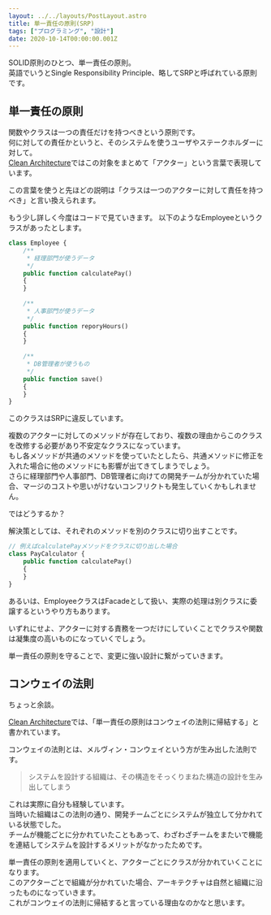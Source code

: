 ```yaml
---
layout: ../../layouts/PostLayout.astro
title: 単一責任の原則(SRP)
tags: ["プログラミング", "設計"]
date: 2020-10-14T00:00:00.001Z
---
```


SOLID原則のひとつ、単一責任の原則。  
英語でいうとSingle Responsibility Principle、略してSRPと呼ばれている原則です。

## 単一責任の原則

関数やクラスは一つの責任だけを持つべきという原則です。  
何に対しての責任かというと、そのシステムを使うユーザやステークホルダーに対して。  
<a href="https://www.amazon.co.jp/dp/B07FSBHS2V/ref=dp-kindle-redirect?_encoding=UTF8&btkr=1" target="_blank">Clean Architecture</a>ではこの対象をまとめて「アクター」という言葉で表現しています。

この言葉を使うと先ほどの説明は「クラスは一つのアクターに対して責任を持つべき」と言い換えられます。

もう少し詳しく今度はコードで見ていきます。
以下のようなEmployeeというクラスがあったとします。

```php
class Employee {
    /**
     * 経理部門が使うデータ
     */
    public function calculatePay()
    {
    }
  
    /**
     * 人事部門が使うデータ
     */
    public function reporyHours()
    {
    }
  
    /**
     * DB管理者が使うもの
     */
    public function save()
    {
    }
}
```

このクラスはSRPに違反しています。

複数のアクターに対してのメソッドが存在しており、複数の理由からこのクラスを改修する必要があり不安定なクラスになっています。    
もし各メソッドが共通のメソッドを使っていたとしたら、共通メソッドに修正を入れた場合に他のメソッドにも影響が出てきてしまうでしょう。    
さらに経理部門や人事部門、DB管理者に向けての開発チームが分かれていた場合、マージのコストや思いがけないコンフリクトも発生していくかもしれません。  

ではどうするか？

解決策としては、それぞれのメソッドを別のクラスに切り出すことです。

```php
// 例えばcalculatePayメソッドをクラスに切り出した場合
class PayCalculator {
    public function calculatePay()
    {
    }
}
```

あるいは、EmployeeクラスはFacadeとして扱い、実際の処理は別クラスに委譲するというやり方もあります。

いずれにせよ、アクターに対する責務を一つだけにしていくことでクラスや関数は凝集度の高いものになっていくでしょう。

単一責任の原則を守ることで、変更に強い設計に繋がっていきます。

## コンウェイの法則

ちょっと余談。

<a href="https://www.amazon.co.jp/dp/B07FSBHS2V/ref=dp-kindle-redirect?_encoding=UTF8&btkr=1" target="_blank">Clean Architecture</a>では、「単一責任の原則はコンウェイの法則に帰結する」と書かれています。

コンウェイの法則とは、メルヴィン・コンウェイという方が生み出した法則です。

> システムを設計する組織は、その構造をそっくりまねた構造の設計を生み出してしまう

これは実際に自分も経験しています。  
当時いた組織はこの法則の通り、開発チームごとにシステムが独立して分かれている状態でした。  
チームが機能ごとに分かれていたこともあって、わざわざチームをまたいで機能を連結してシステムを設計するメリットがなかったためです。

単一責任の原則を適用していくと、アクターごとにクラスが分かれていくことになります。  
このアクターごとで組織が分かれていた場合、アーキテクチャは自然と組織に沿ったものになっていきます。  
これがコンウェイの法則に帰結すると言っている理由なのかなと思います。
